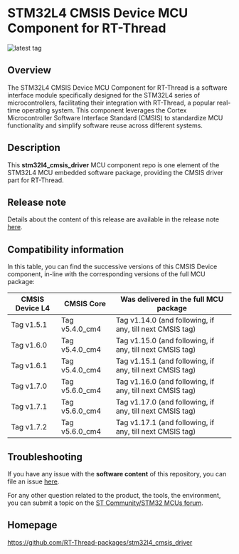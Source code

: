 # STM32L4 CMSIS Device MCU Component for RT-Thread

![latest tag](https://img.shields.io/github/v/tag/STMicroelectronics/cmsis_device_l4.svg?color=brightgreen)

## Overview

The STM32L4 CMSIS Device MCU Component for RT-Thread is a software interface module specifically designed for the STM32L4 series of microcontrollers, facilitating their integration with RT-Thread, a popular real-time operating system. This component leverages the Cortex Microcontroller Software Interface Standard (CMSIS) to standardize MCU functionality and simplify software reuse across different systems. 

## Description

This **stm32l4_cmsis_driver** MCU component repo is one element of the STM32L4 MCU embedded software package, providing the CMSIS driver part for RT-Thread.

## Release note

Details about the content of this release are available in the release note [here](https://htmlpreview.github.io/?https://github.com/STMicroelectronics/cmsis_device_l4/blob/master/Release_Notes.html).

## Compatibility information

In this table, you can find the successive versions of this CMSIS Device component, in-line with the corresponding versions of the full MCU package:

CMSIS Device L4 | CMSIS Core | Was delivered in the full MCU package
--------------- | ---------- | -------------------------------------
Tag v1.5.1 | Tag v5.4.0_cm4 | Tag v1.14.0 (and following, if any, till next CMSIS tag)
Tag v1.6.0 | Tag v5.4.0_cm4 | Tag v1.15.0 (and following, if any, till next CMSIS tag)
Tag v1.6.1 | Tag v5.4.0_cm4 | Tag v1.15.1 (and following, if any, till next CMSIS tag)
Tag v1.7.0 | Tag v5.6.0_cm4 | Tag v1.16.0 (and following, if any, till next CMSIS tag)
Tag v1.7.1 | Tag v5.6.0_cm4 | Tag v1.17.0 (and following, if any, till next CMSIS tag)
Tag v1.7.2 | Tag v5.6.0_cm4 | Tag v1.17.1 (and following, if any, till next CMSIS tag)

## Troubleshooting

If you have any issue with the **software content** of this repository, you can file an issue [here](https://github.com/STMicroelectronics/cmsis_device_l4/issues/new/choose).

For any other question related to the product, the tools, the environment, you can submit a topic on the [ST Community/STM32 MCUs forum](https://community.st.com/s/group/0F90X000000AXsASAW/stm32-mcus).

## Homepage

https://github.com/RT-Thread-packages/stm32l4_cmsis_driver
